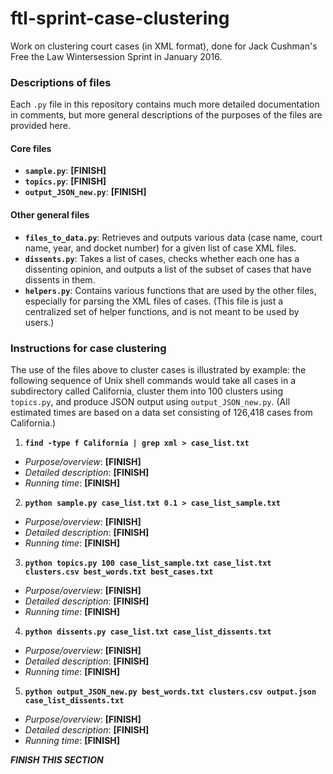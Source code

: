 # ftl-sprint-case-clustering
Work on clustering court cases (in XML format), done for Jack Cushman's Free the Law Wintersession Sprint in January 2016.

### Descriptions of files
Each `.py` file in this repository contains much more detailed documentation in comments, but more general descriptions of the purposes of the files are provided here.

#### Core files
- **`sample.py`**: **[FINISH]**
- **`topics.py`**: **[FINISH]**
- **`output_JSON_new.py`**: **[FINISH]**

#### Other general files
- **`files_to_data.py`**: Retrieves and outputs various data (case name, court name, year, and docket number) for a given list of case XML files.
- **`dissents.py`**: Takes a list of cases, checks whether each one has a dissenting opinion, and outputs a list of the subset of cases that have dissents in them.
- **`helpers.py`**: Contains various functions that are used by the other files, especially for parsing the XML files of cases. (This file is just a centralized set of helper functions, and is not meant to be used by users.)

### Instructions for case clustering
The use of the files above to cluster cases is illustrated by example: the following sequence of Unix shell commands would take all cases in a subdirectory called California, cluster them into 100 clusters using `topics.py`, and produce JSON output using `output_JSON_new.py`. (All estimated times are based on a data set consisting of 126,418 cases from California.)

1. **`find -type f California | grep xml > case_list.txt`**
  * _Purpose/overview_: **[FINISH]**
  * _Detailed description_: **[FINISH]**
  * _Running time_: **[FINISH]**
2. **`python sample.py case_list.txt 0.1 > case_list_sample.txt`**
  * _Purpose/overview_: **[FINISH]**
  * _Detailed description_: **[FINISH]**
  * _Running time_: **[FINISH]**
3. **`python topics.py 100 case_list_sample.txt case_list.txt clusters.csv best_words.txt best_cases.txt`**
  * _Purpose/overview_: **[FINISH]**
  * _Detailed description_: **[FINISH]**
  * _Running time_: **[FINISH]**
4. **`python dissents.py case_list.txt case_list_dissents.txt`**
  * _Purpose/overview_: **[FINISH]**
  * _Detailed description_: **[FINISH]**
  * _Running time_: **[FINISH]**
5. **`python output_JSON_new.py best_words.txt clusters.csv output.json case_list_dissents.txt`**
  * _Purpose/overview_: **[FINISH]**
  * _Detailed description_: **[FINISH]**
  * _Running time_: **[FINISH]**

**_FINISH THIS SECTION_**
